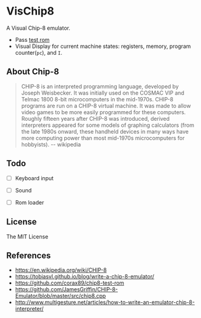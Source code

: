 # VisChip8

A Visual Chip-8 emulator.

* Pass [test rom](https://github.com/corax89/chip8-test-rom)
* Visual Display for current machine states: registers, memory, program counter(`pc`), and `I`.

## About Chip-8

> CHIP-8 is an interpreted programming language, developed by Joseph Weisbecker. It was initially used on the COSMAC VIP and Telmac 1800 8-bit microcomputers in the mid-1970s. CHIP-8 programs are run on a CHIP-8 virtual machine. It was made to allow video games to be more easily programmed for these computers.
> Roughly fifteen years after CHIP-8 was introduced, derived interpreters appeared for some models of graphing calculators (from the late 1980s onward, these handheld devices in many ways have more computing power than most mid-1970s microcomputers for hobbyists).
> -- wikipedia

## Todo

- [ ] Keyboard input
- [ ] Sound
- [ ] Rom loader


## License

The MIT License

## References

* https://en.wikipedia.org/wiki/CHIP-8
* https://tobiasvl.github.io/blog/write-a-chip-8-emulator/
* https://github.com/corax89/chip8-test-rom
* https://github.com/JamesGriffin/CHIP-8-Emulator/blob/master/src/chip8.cpp
* http://www.multigesture.net/articles/how-to-write-an-emulator-chip-8-interpreter/